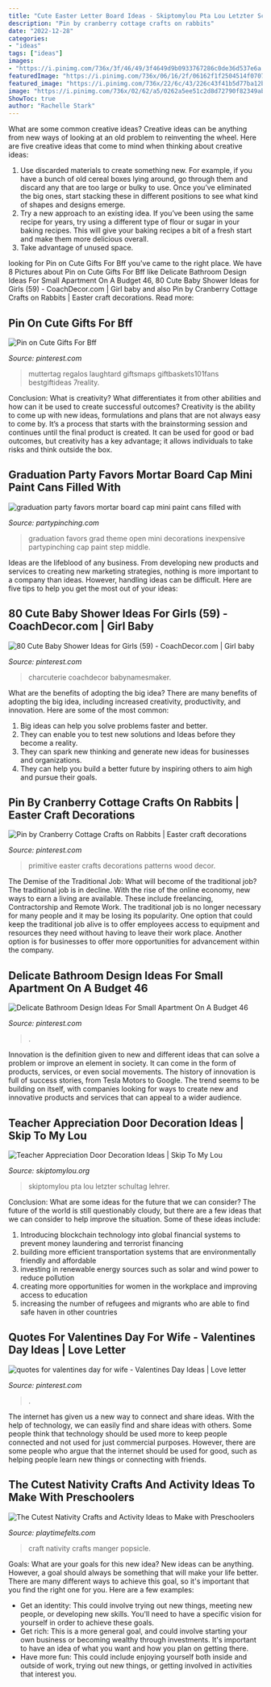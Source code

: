 ```yaml
---
title: "Cute Easter Letter Board Ideas - Skiptomylou Pta Lou Letzter Schultag Lehrer"
description: "Pin by cranberry cottage crafts on rabbits"
date: "2022-12-28"
categories:
- "ideas"
tags: ["ideas"]
images:
- "https://i.pinimg.com/736x/3f/46/49/3f4649d9b0933767286c0de36d537e6a.jpg"
featuredImage: "https://i.pinimg.com/736x/06/16/2f/06162f1f2504514f07075e8a9ce7ae40.jpg"
featured_image: "https://i.pinimg.com/736x/22/6c/43/226c43f41b5d77ba12b00a21c9b4a332.jpg"
image: "https://i.pinimg.com/736x/02/62/a5/0262a5ee51c2d8d72790f82349abe9ee.jpg"
ShowToc: true
author: "Rachelle Stark"
---
```



What are some common creative ideas?
Creative ideas can be anything from new ways of looking at an old problem to reinventing the wheel. Here are five creative ideas that come to mind when thinking about creative ideas: 
1. Use discarded materials to create something new. For example, if you have a bunch of old cereal boxes lying around, go through them and discard any that are too large or bulky to use. Once you’ve eliminated the big ones, start stacking these in different positions to see what kind of shapes and designs emerge.
2. Try a new approach to an existing idea. If you’ve been using the same recipe for years, try using a different type of flour or sugar in your baking recipes. This will give your baking recipes a bit of a fresh start and make them more delicious overall.
3. Take advantage of unused space.

	

		
looking for Pin on Cute Gifts For Bff you've came to the right place. We have 8 Pictures about Pin on Cute Gifts For Bff like Delicate Bathroom Design Ideas For Small Apartment On A Budget 46, 80 Cute Baby Shower Ideas for Girls (59) - CoachDecor.com | Girl baby and also Pin by Cranberry Cottage Crafts on Rabbits | Easter craft decorations. Read more:
		
    
## Pin On Cute Gifts For Bff

<img loading=lazy src="https://i.pinimg.com/736x/22/6c/43/226c43f41b5d77ba12b00a21c9b4a332.jpg" onerror="this.onerror=null;this.src='https://tse1.mm.bing.net/th?id=OIP._7NpD02wVoHs8CIPHDR1LwAAAA&amp;pid=15.1';" alt="Pin on Cute Gifts For Bff">

_Source: pinterest.com_

>muttertag regalos laughtard giftsmaps giftbaskets101fans bestgiftideas 7reality. 

	

Conclusion: What is creativity? What differentiates it from other abilities and how can it be used to create successful outcomes?
Creativity is the ability to come up with new ideas, formulations and plans that are not always easy to come by. It’s a process that starts with the brainstorming session and continues until the final product is created. It can be used for good or bad outcomes, but creativity has a key advantage; it allows individuals to take risks and think outside the box.

    
## Graduation Party Favors Mortar Board Cap Mini Paint Cans Filled With

<img loading=lazy src="https://partypinching.com/wp-content/uploads/2016/11/g9cwater-1-1024x768.jpg" onerror="this.onerror=null;this.src='https://tse1.mm.bing.net/th?id=OIP.nO2pqUYPCsLZ4TJRJ8N3rgHaFj&amp;pid=15.1';" alt="graduation party favors mortar board cap mini paint cans filled with">

_Source: partypinching.com_

>graduation favors grad theme open mini decorations inexpensive partypinching cap paint step middle. 

	

Ideas are the lifeblood of any business. From developing new products and services to creating new marketing strategies, nothing is more important to a company than ideas. However, handling ideas can be difficult. Here are five tips to help you get the most out of your ideas:

    
## 80 Cute Baby Shower Ideas For Girls (59) - CoachDecor.com | Girl Baby

<img loading=lazy src="https://i.pinimg.com/736x/02/62/a5/0262a5ee51c2d8d72790f82349abe9ee.jpg" onerror="this.onerror=null;this.src='https://tse4.mm.bing.net/th?id=OIP.r5WG2f5Mk7HeV_ZlkQ509wHaJ3&amp;pid=15.1';" alt="80 Cute Baby Shower Ideas for Girls (59) - CoachDecor.com | Girl baby">

_Source: pinterest.com_

>charcuterie coachdecor babynamesmaker. 

	

What are the benefits of adopting the big idea?
There are many benefits of adopting the big idea, including increased creativity, productivity, and innovation. Here are some of the most common: 
1. Big ideas can help you solve problems faster and better.
2. They can enable you to test new solutions and Ideas before they become a reality. 
3. They can spark new thinking and generate new ideas for businesses and organizations. 
4. They can help you build a better future by inspiring others to aim high and pursue their goals.

    
## Pin By Cranberry Cottage Crafts On Rabbits | Easter Craft Decorations

<img loading=lazy src="https://i.pinimg.com/736x/06/16/2f/06162f1f2504514f07075e8a9ce7ae40.jpg" onerror="this.onerror=null;this.src='https://tse2.mm.bing.net/th?id=OIP.TUtBypUo5fj7AmmANkLdMAHaJ3&amp;pid=15.1';" alt="Pin by Cranberry Cottage Crafts on Rabbits | Easter craft decorations">

_Source: pinterest.com_

>primitive easter crafts decorations patterns wood decor. 

	

The Demise of the Traditional Job: What will become of the traditional job?
The traditional job is in decline. With the rise of the online economy, new ways to earn a living are available. These include freelancing, Contractorship and Remote Work. The traditional job is no longer necessary for many people and it may be losing its popularity. One option that could keep the traditional job alive is to offer employees access to equipment and resources they need without having to leave their work place. Another option is for businesses to offer more opportunities for advancement within the company.

    
## Delicate Bathroom Design Ideas For Small Apartment On A Budget 46

<img loading=lazy src="https://i.pinimg.com/736x/3f/46/49/3f4649d9b0933767286c0de36d537e6a.jpg" onerror="this.onerror=null;this.src='https://tse4.mm.bing.net/th?id=OIP.R2AwDP4NfGBukrO-BabZ6QHaKQ&amp;pid=15.1';" alt="Delicate Bathroom Design Ideas For Small Apartment On A Budget 46">

_Source: pinterest.com_

>. 

	

Innovation is the definition given to new and different ideas that can solve a problem or improve an element in society. It can come in the form of products, services, or even social movements. The history of innovation is full of success stories, from Tesla Motors to Google. The trend seems to be building on itself, with companies looking for ways to create new and innovative products and services that can appeal to a wider audience.

    
## Teacher Appreciation Door Decoration Ideas | Skip To My Lou

<img loading=lazy src="https://www.skiptomylou.org/wp-content/uploads/2010/04/TeacherDoor-superstar-1.jpg" onerror="this.onerror=null;this.src='https://tse1.mm.bing.net/th?id=OIP.cYkg-tU2Kjc2ahS02dihHwAAAA&amp;pid=15.1';" alt="Teacher Appreciation Door Decoration Ideas | Skip To My Lou">

_Source: skiptomylou.org_

>skiptomylou pta lou letzter schultag lehrer. 

	

Conclusion: What are some ideas for the future that we can consider?
The future of the world is still questionably cloudy, but there are a few ideas that we can consider to help improve the situation. Some of these ideas include: 
1. Introducing blockchain technology into global financial systems to prevent money laundering and terrorist financing 
2. building more efficient transportation systems that are environmentally friendly and affordable 
3. investing in renewable energy sources such as solar and wind power to reduce pollution 
4. creating more opportunities for women in the workplace and improving access to education 
5. increasing the number of refugees and migrants who are able to find safe haven in other countries 

    
## Quotes For Valentines Day For Wife - Valentines Day Ideas | Love Letter

<img loading=lazy src="https://i.pinimg.com/736x/d4/51/41/d451410be01ee876e61b5732a1b3b7ee.jpg" onerror="this.onerror=null;this.src='https://tse4.mm.bing.net/th?id=OIP.iJqKhxZD2eb7aidH19vpswHaJ4&amp;pid=15.1';" alt="quotes for valentines day for wife - Valentines Day Ideas | Love letter">

_Source: pinterest.com_

>. 

	

The internet has given us a new way to connect and share ideas. With the help of technology, we can easily find and share ideas with others. Some people think that technology should be used more to keep people connected and not used for just commercial purposes. However, there are some people who argue that the internet should be used for good, such as helping people learn new things or connecting with friends.

    
## The Cutest Nativity Crafts And Activity Ideas To Make With Preschoolers

<img loading=lazy src="http://www.playtimefelts.com/uploads/3/0/7/0/30708743/nativity-craft-for-kids-02_orig.jpg" onerror="this.onerror=null;this.src='https://tse2.mm.bing.net/th?id=OIP.aKq4nsQl1E7PE_rYicz04AHaGq&amp;pid=15.1';" alt="The Cutest Nativity Crafts and Activity Ideas to Make with Preschoolers">

_Source: playtimefelts.com_

>craft nativity crafts manger popsicle. 

	

Goals: What are your goals for this new idea?
New ideas can be anything. However, a goal should always be something that will make your life better. There are many different ways to achieve this goal, so it's important that you find the right one for you. Here are a few examples: 
- Get an identity: This could involve trying out new things, meeting new people, or developing new skills. You'll need to have a specific vision for yourself in order to achieve these goals. 
- Get rich: This is a more general goal, and could involve starting your own business or becoming wealthy through investments. It's important to have an idea of what you want and how you plan on getting there. 
- Have more fun: This could include enjoying yourself both inside and outside of work, trying out new things, or getting involved in activities that interest you.

